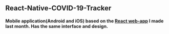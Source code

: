 ## React-Native-COVID-19-Tracker

#### Mobile application(Android and iOS) based on the [React web-app](https://github.com/saket2508/COVID19-tracker-website) I made last month. Has the same interface and design.
